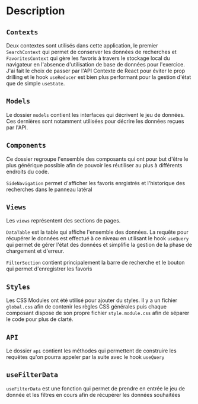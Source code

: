 # Description

## `Contexts`

Deux contextes sont utilisés dans cette application, le premier `SearchContext` qui permet de conserver les données de recherches et `FavoritesContext` qui gère les favoris à travers le stockage local du navigateur en l'absence d'utilisation de base de données pour l'exercice. J'ai fait le choix de passer par l'API Contexte de React pour éviter le prop drilling et le hook `useReducer` est bien plus performant pour la gestion d'état que de simple `useState`.

## `Models`

Le dossier `models` contient les interfaces qui décrivent le jeu de données. Ces dernières sont notamment utilisées pour décrire les données reçues par l'API.

## `Components`

Ce dossier regroupe l'ensemble des composants qui ont pour but d'être le plus générique possible afin de pouvoir les réutiliser au plus à différents endroits du code.

`SideNavigation` permet d'afficher les favoris enrgistrés et l'historique des recherches dans le panneau latéral

## `Views`

Les `views` représentent des sections de pages.

`DataTable` est la table qui affiche l'ensemble des données. La requête pour récupérer le données est effectué à ce niveau en utilisant le hook `useQuery` qui permet de gérer l'état des données et simplifie la gestion de la phase de chargement et d'erreur.

`FilterSection` contient principalement la barre de recherche et le bouton qui permet d'enregistrer les favoris

## `Styles`

Les CSS Modules ont été utilisé pour ajouter du styles. Il y a un fichier `global.css` afin de contenir les règles CSS générales puis chaque composant dispose de son propre fichier `style.module.css` afin de séparer le code pour plus de clarté.

## `API`

Le dossier `api` contient les méthodes qui permettent de construire les requêtes qu'on pourra appeler par la suite avec le hook `useQuery`

## `useFilterData`

`useFilterData` est une fonction qui permet de prendre en entrée le jeu de donnée et les filtres en cours afin de récupérer les données souhaitées
